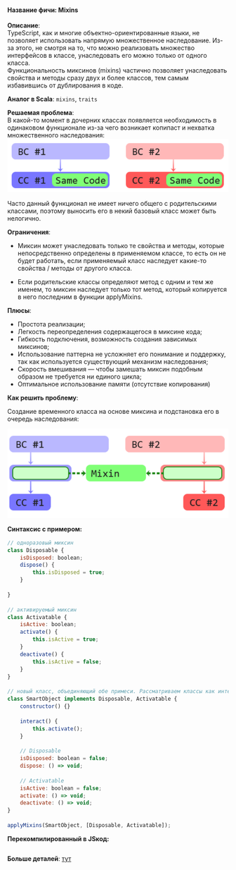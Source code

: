 #### **Название фичи: Mixins**

**Описание**:  
TypeScript, как и многие объектно-ориентированные языки, не позволяет использовать напрямую множественное наследование. Из-за этого, не смотря на то, что можно реализовать множество интерфейсов в классе, унаследовать его можно только от одного класса.  
Функциональность миксинов \(mixins\) частично позволяет унаследовать свойства и методы сразу двух и более классов, тем самым избавившись от дублирования в коде.

**Аналог в Scala**: `mixins`, `traits`

**Решаемая проблема**:  
В какой-то момент в дочерних классах появляется необходимость в одинаковом функционале из-за чего возникает копипаст и нехватка множественного наследования:  
![](/assets/impor666t.png)

Часто данный функционал не имеет ничего общего с родительскими классами, поэтому выносить его в некий базовый класс может быть нелогично.

**Ограничения**:

* Миксин может унаследовать только те свойства и методы, которые непосредственно определены в применяемом классе, то есть он не будет работать, если применяемый класс наследует какие-то свойства / методы от другого класса.

* Если родительские классы определяют метод с одним и тем же именем, то миксин наследует только тот метод, который копируется в него последним в функции applyMixins.

**Плюсы**:

* Простота реализации;
* Легкость переопределения содержащегося в миксине кода;
* Гибкость подключения, возможность создания зависимых миксинов;
* Использование паттерна не усложняет его понимание и поддержку, так как используется существующий механизм наследования;
* Скорость вмешивания — чтобы замешать миксин подобным образом не требуется ни единого цикла;
* Оптимальное использование памяти \(отсутствие копирования\)

**Как решить проблему**:

Создание временного класса на основе миксина и подстановка его в очередь наследования:

![](/assets/imp43rt.png)

**Синтаксис с примером:**

```js
// одноразовый миксин
class Disposable {
    isDisposed: boolean;
    dispose() {
        this.isDisposed = true;
    }

}

// активируемый миксин
class Activatable {
    isActive: boolean;
    activate() {
        this.isActive = true;
    }
    deactivate() {
        this.isActive = false;
    }
}

// новый класс, объединяющий обе примеси. Рассматриваем классы как интерфейсы и используем только типы, а не реализации
class SmartObject implements Disposable, Activatable {
    constructor() {}

    interact() {
        this.activate();
    }

    // Disposable
    isDisposed: boolean = false;
    dispose: () => void;

    // Activatable
    isActive: boolean = false;
    activate: () => void;
    deactivate: () => void;
}

applyMixins(SmartObject, [Disposable, Activatable]);
```

**Перекомпилированный в JSкод:**

```js

```

**Больше деталей**: [тут](https://habrahabr.ru/post/255865/)

